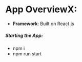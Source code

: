 # App OverviewX:

- **Framework**: Built on React.js

##### Starting the App:

- npm i
- npm run start
